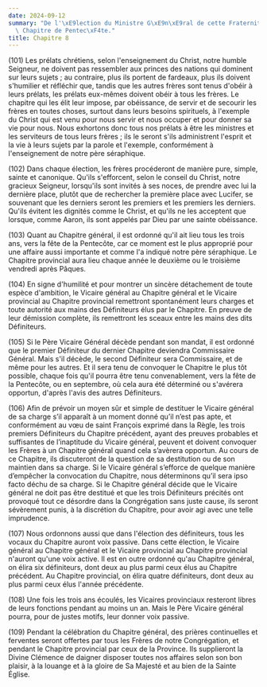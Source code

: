 ```yaml
---
date: 2024-09-12
summary: "De l'\xE9lection du Ministre G\xE9n\xE9ral de cette Fraternit\xE9 et du\
  \ Chapitre de Pentec\xF4te."
title: Chapitre 8
---
```




(101) Les prélats chrétiens, selon l'enseignement du Christ, notre humble Seigneur, ne doivent pas ressembler aux princes des nations qui dominent sur leurs sujets ; au contraire, plus ils portent de fardeaux, plus ils doivent s'humilier et réfléchir que, tandis que les autres frères sont tenus d'obéir à leurs prélats, les prélats eux-mêmes doivent obéir à tous les frères. Le chapitre qui les élit leur impose, par obéissance, de servir et de secourir les frères en toutes choses, surtout dans leurs besoins spirituels, à l'exemple du Christ qui est venu pour nous servir et nous occuper et pour donner sa vie pour nous. Nous exhortons donc tous nos prélats à être les ministres et les serviteurs de tous leurs frères ; ils le seront s'ils administrent l'esprit et la vie à leurs sujets par la parole et l'exemple, conformément à l'enseignement de notre père séraphique.

(102) Dans chaque élection, les frères procéderont de manière pure, simple, sainte et canonique. Qu'ils s'efforcent, selon le conseil du Christ, notre gracieux Seigneur, lorsqu'ils sont invités à ses noces, de prendre avec lui la dernière place, plutôt que de rechercher la première place avec Lucifer, se souvenant que les derniers seront les premiers et les premiers les derniers. Qu'ils évitent les dignités comme le Christ, et qu'ils ne les acceptent que lorsque, comme Aaron, ils sont appelés par Dieu par une sainte obéissance.

(103) Quant au Chapitre général, il est ordonné qu'il ait lieu tous les trois ans, vers la fête de la Pentecôte, car ce moment est le plus approprié pour une affaire aussi importante et comme l'a indiqué notre père séraphique. Le Chapitre provincial aura lieu chaque année le deuxième ou le troisième vendredi après Pâques.

(104) En signe d'humilité et pour montrer un sincère détachement de toute espèce d'ambition, le Vicaire général au Chapitre général et le Vicaire provincial au Chapitre provincial remettront spontanément leurs charges et toute autorité aux mains des Définiteurs élus par le Chapitre.  En preuve de leur démission complète, ils remettront les sceaux entre les mains des dits Définiteurs.

(105) Si le Père Vicaire Général décède pendant son mandat, il est ordonné que le premier Définiteur du dernier Chapitre deviendra Commissaire Général. Mais s'il décède, le second Définiteur sera Commissaire, et de même pour les autres. Et il sera tenu de convoquer le Chapitre le plus tôt possible, chaque fois qu'il pourra être tenu convenablement, vers la fête de la Pentecôte, ou en septembre, où cela aura été déterminé ou s'avérera opportun, d'après l'avis des autres Définiteurs.

 (106) Afin de prévoir un moyen sûr et simple de destituer le Vicaire général de sa charge s’il apparaît à un moment donné qu’il n’est pas apte, et conformément au vœu de saint François exprimé dans la Règle, les trois premiers Définiteurs du Chapitre précédent, ayant des preuves probables et suffisantes de l’inaptitude du Vicaire général, peuvent et doivent convoquer les Frères à un Chapitre général quand cela s’avèrera opportun. Au cours de ce Chapitre, ils discuteront de la question de sa destitution ou de son maintien dans sa charge. Si le Vicaire général s’efforce de quelque manière d’empêcher la convocation du Chapitre, nous déterminons qu’il sera ipso facto déchu de sa charge. Si le Chapitre général décide que le Vicaire général ne doit pas être destitué et que les trois Définiteurs précités ont provoqué tout ce désordre dans la Congrégation sans juste cause, ils seront sévèrement punis, à la discrétion du Chapitre, pour avoir agi avec une telle imprudence.

(107) Nous ordonnons aussi que dans l'élection des définiteurs, tous les vocaux du Chapitre auront voix passive. Dans cette élection, le Vicaire général au Chapitre général et le Vicaire provincial au Chapitre provincial n'auront qu'une voix active. Il est en outre ordonné qu'au Chapitre général, on élira six définiteurs, dont deux au plus parmi ceux élus au Chapitre précédent. Au Chapitre provincial, on élira quatre définiteurs, dont deux au plus parmi ceux élus l'année précédente.

(108) Une fois les trois ans écoulés, les Vicaires provinciaux resteront libres de leurs fonctions pendant au moins un an. Mais le Père Vicaire général pourra, pour de justes motifs, leur donner voix passive.

(109) Pendant la célébration du Chapitre général, des prières continuelles et ferventes seront offertes par tous les Frères de notre Congrégation, et pendant le Chapitre provincial par ceux de la Province.  Ils supplieront la Divine Clémence de daigner disposer toutes nos affaires selon son bon plaisir, à la louange et à la gloire de Sa Majesté et au bien de la Sainte Église.
